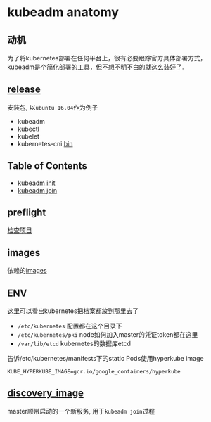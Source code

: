 # kubeadm anatomy

## 动机
为了将kubernetes部署在任何平台上，很有必要跟踪官方具体部署方式，kubeadm是个简化部署的工具，但不想不明不白的就这么装好了.

## [release](https://github.com/kubernetes/release)

安装包, 以`ubuntu 16.04`作为例子

- kubeadm
- kubectl
- kubelet
- kubernetes-cni [bin](https://github.com/kubernetes/release/blob/master/debian/xenial/kubernetes-cni/debian/rules)

## Table of Contents
- [kubeadm init](kubeadm-init.md)
- [kubeadm join]()

## preflight

[检查项目](https://github.com/kubernetes/kubernetes/blob/master/cmd/kubeadm/app/preflight/checks.go)

## images

 依赖的[images](https://github.com/kubernetes/kubernetes/blob/master/cmd/kubeadm/app/images/images.go)

## ENV
[这里](https://github.com/kubernetes/kubernetes/blob/master/staging/src/k8s.io/client-go/pkg/apis/kubeadm/env.go)可以看出kubernetes把档案都放到那里去了

- `/etc/kubernetes` 配置都在这个目录下
- `/etc/kubernetes/pki` node如何加入master的凭证token都在这里
- `/var/lib/etcd` kubernetes的数据库etcd

告诉/etc/kubernetes/manifests下的static Pods使用hyperkube image

```
KUBE_HYPERKUBE_IMAGE=gcr.io/google_containers/hyperkube
```

## [discovery_image](https://github.com/kubernetes/kubernetes/tree/master/cluster/images/kube-discovery)
master顺带启动的一个新服务, 用于`kubeadm join`过程

